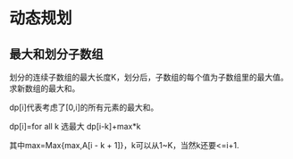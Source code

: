 # 动态规划

## 最大和划分子数组

划分的连续子数组的最大长度K，划分后，子数组的每个值为子数组里的最大值。求新数组的最大和。

dp\[i\]代表考虑了\[0,i\]的所有元素的最大和。

dp\[i\]=for all k 选最大 dp\[i-k\]+max\*k

其中max=Max{max,A\[i - k + 1\]}，k可以从1~K，当然k还要&lt;=i+1.





